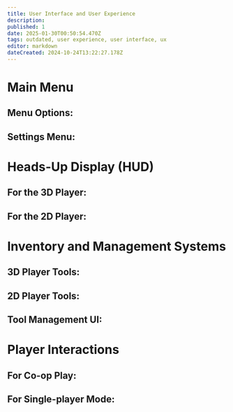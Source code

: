 ```yaml
---
title: User Interface and User Experience
description: 
published: 1
date: 2025-01-30T00:50:54.470Z
tags: outdated, user experience, user interface, ux
editor: markdown
dateCreated: 2024-10-24T13:22:27.178Z
---
```


# Main Menu


## Menu Options:


## Settings Menu:


# Heads-Up Display (HUD)


## For the 3D Player:


## For the 2D Player:


# Inventory and Management Systems


## 3D Player Tools:


## 2D Player Tools:


## Tool Management UI:

# Player Interactions


## For Co-op Play:


## For Single-player Mode:
